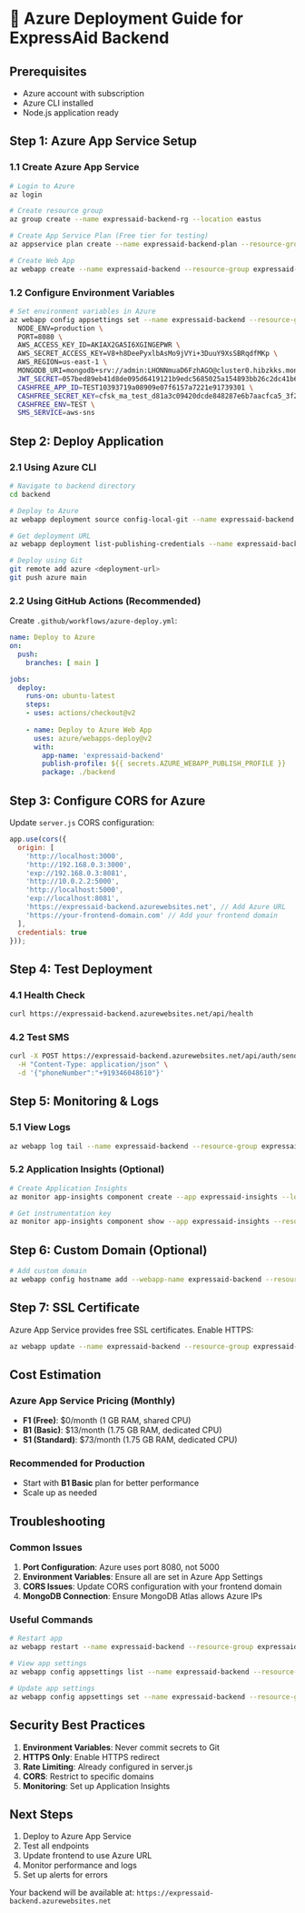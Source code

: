 # 🚀 Azure Deployment Guide for ExpressAid Backend

## Prerequisites
- Azure account with subscription
- Azure CLI installed
- Node.js application ready

## Step 1: Azure App Service Setup

### 1.1 Create Azure App Service
```bash
# Login to Azure
az login

# Create resource group
az group create --name expressaid-backend-rg --location eastus

# Create App Service Plan (Free tier for testing)
az appservice plan create --name expressaid-backend-plan --resource-group expressaid-backend-rg --sku F1 --is-linux

# Create Web App
az webapp create --name expressaid-backend --resource-group expressaid-backend-rg --plan expressaid-backend-plan --runtime "NODE|18-lts"
```

### 1.2 Configure Environment Variables
```bash
# Set environment variables in Azure
az webapp config appsettings set --name expressaid-backend --resource-group expressaid-backend-rg --settings \
  NODE_ENV=production \
  PORT=8080 \
  AWS_ACCESS_KEY_ID=AKIAX2GA5I6XGINGEPWR \
  AWS_SECRET_ACCESS_KEY=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 \
  AWS_REGION=us-east-1 \
  MONGODB_URI=mongodb+srv://admin:LHONNmuaD6FzhAGO@cluster0.hibzkks.mongodb.net/expressaid?retryWrites=true&w=majority \
  JWT_SECRET=057bed89eb41d8de095d6419121b9edc5685025a154893bb26c2dc41b65e67c7254cbe8202c4654deef8514fc158404ef6952736b54953ce0b4b2f484267853f \
  CASHFREE_APP_ID=TEST10393719a08909e07f6157a7221e91739301 \
  CASHFREE_SECRET_KEY=cfsk_ma_test_d81a3c09420dcde848287e6b7aacfca5_3f2bf834 \
  CASHFREE_ENV=TEST \
  SMS_SERVICE=aws-sns
```

## Step 2: Deploy Application

### 2.1 Using Azure CLI
```bash
# Navigate to backend directory
cd backend

# Deploy to Azure
az webapp deployment source config-local-git --name expressaid-backend --resource-group expressaid-backend-rg

# Get deployment URL
az webapp deployment list-publishing-credentials --name expressaid-backend --resource-group expressaid-backend-rg

# Deploy using Git
git remote add azure <deployment-url>
git push azure main
```

### 2.2 Using GitHub Actions (Recommended)
Create `.github/workflows/azure-deploy.yml`:
```yaml
name: Deploy to Azure
on:
  push:
    branches: [ main ]

jobs:
  deploy:
    runs-on: ubuntu-latest
    steps:
    - uses: actions/checkout@v2
    
    - name: Deploy to Azure Web App
      uses: azure/webapps-deploy@v2
      with:
        app-name: 'expressaid-backend'
        publish-profile: ${{ secrets.AZURE_WEBAPP_PUBLISH_PROFILE }}
        package: ./backend
```

## Step 3: Configure CORS for Azure

Update `server.js` CORS configuration:
```javascript
app.use(cors({
  origin: [
    'http://localhost:3000', 
    'http://192.168.0.3:3000', 
    'exp://192.168.0.3:8081',
    'http://10.0.2.2:5000',
    'http://localhost:5000',
    'exp://localhost:8081',
    'https://expressaid-backend.azurewebsites.net', // Add Azure URL
    'https://your-frontend-domain.com' // Add your frontend domain
  ],
  credentials: true
}));
```

## Step 4: Test Deployment

### 4.1 Health Check
```bash
curl https://expressaid-backend.azurewebsites.net/api/health
```

### 4.2 Test SMS
```bash
curl -X POST https://expressaid-backend.azurewebsites.net/api/auth/send-otp \
  -H "Content-Type: application/json" \
  -d '{"phoneNumber":"+919346048610"}'
```

## Step 5: Monitoring & Logs

### 5.1 View Logs
```bash
az webapp log tail --name expressaid-backend --resource-group expressaid-backend-rg
```

### 5.2 Application Insights (Optional)
```bash
# Create Application Insights
az monitor app-insights component create --app expressaid-insights --location eastus --resource-group expressaid-backend-rg --application-type web

# Get instrumentation key
az monitor app-insights component show --app expressaid-insights --resource-group expressaid-backend-rg --query instrumentationKey
```

## Step 6: Custom Domain (Optional)

```bash
# Add custom domain
az webapp config hostname add --webapp-name expressaid-backend --resource-group expressaid-backend-rg --hostname api.expressaid.com
```

## Step 7: SSL Certificate

Azure App Service provides free SSL certificates. Enable HTTPS:
```bash
az webapp update --name expressaid-backend --resource-group expressaid-backend-rg --https-only true
```

## Cost Estimation

### Azure App Service Pricing (Monthly)
- **F1 (Free)**: $0/month (1 GB RAM, shared CPU)
- **B1 (Basic)**: $13/month (1.75 GB RAM, dedicated CPU)
- **S1 (Standard)**: $73/month (1.75 GB RAM, dedicated CPU)

### Recommended for Production
- Start with **B1 Basic** plan for better performance
- Scale up as needed

## Troubleshooting

### Common Issues
1. **Port Configuration**: Azure uses port 8080, not 5000
2. **Environment Variables**: Ensure all are set in Azure App Settings
3. **CORS Issues**: Update CORS configuration with your frontend domain
4. **MongoDB Connection**: Ensure MongoDB Atlas allows Azure IPs

### Useful Commands
```bash
# Restart app
az webapp restart --name expressaid-backend --resource-group expressaid-backend-rg

# View app settings
az webapp config appsettings list --name expressaid-backend --resource-group expressaid-backend-rg

# Update app settings
az webapp config appsettings set --name expressaid-backend --resource-group expressaid-backend-rg --settings KEY=VALUE
```

## Security Best Practices

1. **Environment Variables**: Never commit secrets to Git
2. **HTTPS Only**: Enable HTTPS redirect
3. **Rate Limiting**: Already configured in server.js
4. **CORS**: Restrict to specific domains
5. **Monitoring**: Set up Application Insights

## Next Steps

1. Deploy to Azure App Service
2. Test all endpoints
3. Update frontend to use Azure URL
4. Monitor performance and logs
5. Set up alerts for errors

Your backend will be available at: `https://expressaid-backend.azurewebsites.net` 
